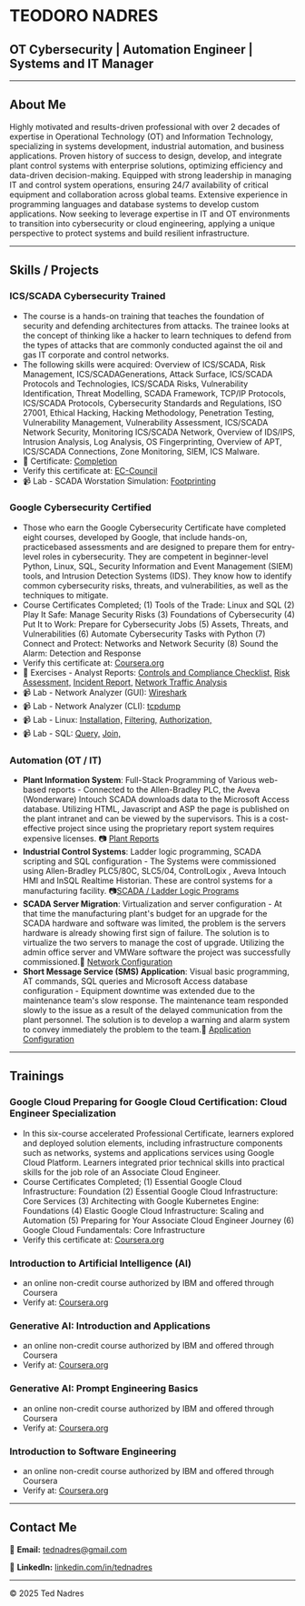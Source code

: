 # TEODORO NADRES

## **OT Cybersecurity | Automation Engineer | Systems and IT Manager**

---

## About Me
Highly motivated and results-driven professional with over 2 decades of expertise in Operational Technology (OT) and Information Technology, specializing in systems development, industrial automation, and business applications. Proven history of success to design, develop, and integrate plant control systems with enterprise solutions, optimizing efficiency and data-driven decision-making. Equipped with strong leadership in managing IT and control system operations, ensuring 24/7 availability of critical equipment and collaboration across global teams. Extensive experience in programming languages and database systems to develop custom applications. Now seeking to leverage expertise in IT and OT environments to transition into cybersecurity or cloud engineering, applying a unique perspective to protect systems and build resilient infrastructure.


---


## Skills / Projects

### ICS/SCADA Cybersecurity Trained
- The course is a hands-on training that teaches the foundation of security and defending architectures from attacks. The trainee looks at the concept of thinking like a hacker to learn techniques to defend from the types of attacks that are commonly conducted against the oil and gas IT corporate and control networks.
- The following skills were acquired: Overview of ICS/SCADA, Risk Management, ICS/SCADAGenerations, Attack Surface, ICS/SCADA Protocols and Technologies, ICS/SCADA Risks, Vulnerability Identification, Threat Modelling, SCADA Framework, TCP/IP Protocols, ICS/SCADA Protocols, Cybersecurity Standards and Regulations, ISO 27001, Ethical Hacking, Hacking Methodology, Penetration Testing, Vulnerability Management, Vulnerability Assessment, ICS/SCADA Network Security, Monitoring ICS/SCADA Network, Overview of IDS/IPS, Intrusion Analysis, Log Analysis, OS Fingerprinting, Overview of APT, ICS/SCADA Connections, Zone Monitoring, SIEM, ICS Malware.
- 📃 Certificate: [Completion](https://drive.google.com/file/d/1h3Kwh8Z089TRkQJt5Xycs2GFr7z0zmwJ/view?usp=drive_link) 
- Verify this certificate at: [EC-Council](https://aspen.eccouncil.org/VerifyEval)
- 📹 Lab - SCADA Worstation Simulation: [Footprinting](https://drive.google.com/file/d/14nt3jxYklbVwfg3Vzgiq9Gd-u9-c-ouC/view?usp=drive_link)

### Google Cybersecurity Certified
- Those who earn the Google Cybersecurity Certificate have completed
eight courses, developed by Google, that include hands-on, practicebased assessments and are designed to prepare them for entry-level
roles in cybersecurity. They are competent in beginner-level Python,
Linux, SQL, Security Information and Event Management (SIEM) tools,
and Intrusion Detection Systems (IDS). They know how to identify
common cybersecurity risks, threats, and vulnerabilities, as well as the
techniques to mitigate.
- Course Certificates Completed;
(1) Tools of the Trade: Linux and SQL
(2) Play It Safe: Manage Security Risks
(3) Foundations of Cybersecurity
(4) Put It to Work: Prepare for Cybersecurity Jobs
(5) Assets, Threats, and Vulnerabilities
(6) Automate Cybersecurity Tasks with Python
(7) Connect and Protect: Networks and Network Security
(8) Sound the Alarm: Detection and Response
- Verify this certificate at: [Coursera.org](https://coursera.org/verify/professional-cert/XSUI8TOQSEMU)
- 📄 Exercises - Analyst Reports: [Controls and Compliance Checklist,](https://drive.google.com/file/d/1AMrlTp7-HxKH0Nsomup4ZNOaY9IyOXjg/view?usp=drive_link) [Risk Assessment,](https://drive.google.com/file/d/1rJzmr8GLxgvBHxLTePSetYoo7i-saWq9/view?usp=drive_link) [Incident Report,](https://drive.google.com/file/d/1Y7ME9p8BYAeHtEpojIwgAIIGVAfb53JB/view?usp=drive_link) [Network Traffic Analysis](https://drive.google.com/file/d/1TI-KxqtJQpZNSvg0mPKFwxlTmKpEG2cw/view?usp=drive_link)
- 📹 Lab - Network Analyzer (GUI): [Wireshark](https://drive.google.com/file/d/1NU8pkZNrBC-51GsouNlZ3IP5sUH7WeIC/view?usp=drive_link)
- 📹 Lab - Network Analyzer (CLI): [tcpdump](https://drive.google.com/file/d/1R4FCNUSDIeAFgEDhuO9aJKV2VJlw2f7v/view?usp=drive_link) 
- 📹 Lab - Linux: [Installation,](https://drive.google.com/file/d/1QfpdoS_yWSv_jKclkI2COcVzBula_ulK/view?usp=drive_link) [Filtering,](https://drive.google.com/file/d/1DHo23dlfWDQl7Gyynx5uEEUv_TtYVvSg/view?usp=drive_link) [Authorization,](https://drive.google.com/file/d/1VfEmoeQphwvT8LFxbifrS8ehwj6FNiSG/view?usp=drive_link)
- 📹 Lab - SQL: [Query,](https://drive.google.com/file/d/1NHH7feBCxJSryxgqmbN86np0MRJWWXkM/view?usp=drive_link) [Join,](https://drive.google.com/file/d/1WBJF6Aakp1fdZsG6kdDiQVa5wBlE6EoF/view?usp=drive_link)

### Automation (OT / IT)
- **Plant Information System**: Full-Stack Programming of Various web-based reports - Connected to the Allen-Bradley PLC, the Aveva (Wonderware) Intouch SCADA downloads data to the Microsoft Access database. Utilizing HTML, Javascript and ASP the page is published on the plant intranet and can be viewed by the supervisors. This is a cost-effective project since using the proprietary report system requires expensive licenses. 📷 [Plant Reports](https://drive.google.com/file/d/1t4a3GVH8YI3ot_EorpwQ1Pfvgt6tiZSK/view?usp=drive_link)
- **Industrial Control Systems**: Ladder logic programming, SCADA scripting and SQL configuration - The Systems were commissioned using Allen-Bradley PLC5/80C, SLC5/04, ControlLogix , Aveva Intouch HMI and InSQL Realtime Historian. These are control systems for a manufacturing facility. 📷[SCADA / Ladder Logic Programs](https://drive.google.com/file/d/1cv0vzFkQk5QDdNg126vAUqGn0hX8cgOd/view?usp=drive_link)
- **SCADA Server Migration**: Virtualization and server configuration - At that time the manufacturing plant's budget for an upgrade for the SCADA hardware and software was limited, the problem is the servers hardware is already showing first sign of failure. The solution is to virtualize the two servers to manage the cost of upgrade. Utilizing the admin office server and VMWare software the project was successfully commissioned.📄 [Network Configuration](https://drive.google.com/file/d/1rykSjoap0XviWooxovC808FpPcJUtlxX/view?usp=drive_link)
- **Short Message Service (SMS) Application**: Visual basic programming, AT commands, SQL queries and Microsoft Access database configuration - Equipment downtime was extended due to the maintenance team's slow response. The maintenance team responded slowly to the issue as a result of the delayed communication from the plant personnel. The solution is to develop a warning and alarm system to convey immediately the problem to the team.📄  [Application Configuration](https://drive.google.com/file/d/1M-KEab04j6d_dI3mGJ_ZyBoYDgOuD3iA/view?usp=drive_link)


---


## Trainings

### Google Cloud Preparing for Google Cloud Certification: Cloud Engineer Specialization
- In this six-course accelerated Professional Certificate, learners
explored and deployed solution elements, including infrastructure
components such as networks, systems and applications services
using Google Cloud Platform. Learners integrated prior technical skills
into practical skills for the job role of an Associate Cloud Engineer.
- Course Certificates Completed;
(1) Essential Google Cloud Infrastructure: Foundation
(2) Essential Google Cloud Infrastructure: Core Services
(3) Architecting with Google Kubernetes Engine: Foundations
(4) Elastic Google Cloud Infrastructure: Scaling and Automation
(5) Preparing for Your Associate Cloud Engineer Journey
(6) Google Cloud Fundamentals: Core Infrastructure
- Verify this certificate at: [Coursera.org](https://coursera.org/verify/professional-cert/Y6WC66VELHAT)
  
### Introduction to Artificial Intelligence (AI)
- an online non-credit course authorized by IBM and offered through Coursera
- Verify at: [Coursera.org](https://coursera.org/verify/6BZ8MWYIFK9J)

### Generative AI: Introduction and Applications
- an online non-credit course authorized by IBM and offered through Coursera
- Verify at: [Coursera.org](https://coursera.org/verify/1JKFB1WD1IYQ)

### Generative AI: Prompt Engineering Basics
- an online non-credit course authorized by IBM and offered through Coursera
- Verify at: [Coursera.org](https://coursera.org/verify/M6QJCC5WLIQ1)

### Introduction to Software Engineering
- an online non-credit course authorized by IBM and offered through Coursera
- Verify at: [Coursera.org](https://coursera.org/verify/9I6Z2D10K2LQ)


---


## Contact Me

📧 **Email:** [tednadres@gmail.com](mailto:tednadres@gmail.com)

🔗 **LinkedIn:** [linkedin.com/in/tednadres](https://www.linkedin.com/in/ted-nadres-5892291a4)

---

&copy; 2025 Ted Nadres

